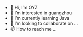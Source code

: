 - 👋 Hi, I’m OYZ
- 👀 I’m interested in guangzhou
- 🌱 I’m currently learning Java
- 💞️ I’m looking to collaborate on ...
- 📫 How to reach me ...


